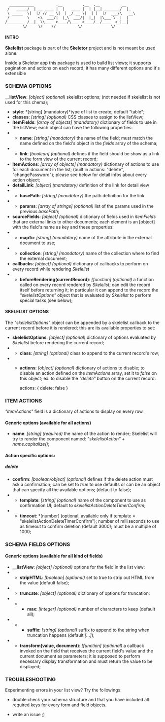       ___________          .__         .__  .__          __
     /   _____/  | __ ____ |  |   ____ |  | |__| _______/  |_
     \ _____  \|  |/ // __ \|  | _/ __ \|  | |  |/  ___/\   __\
     /        \    <\  ___/|  |_\  ___/|  |_|  |\___ \  |  |
    /_______  /__|_ \\___  >____/\___  >____/__/____  > |__|
            \/     \/    \/          \/             \/

#### INTRO
**Skelelist** package is part of the **Skeletor** project and is not meant be used alone.

Inside a Skeletor app this package is used to build list views; it supports pagination and actions on each record; it has many different options and it's extensible

### SCHEMA OPTIONS

**__listView**: *[object] (optional)* skelelist options; (not needed if skelelist is not used for this chema);

- **style**: *[string] (mandatory)*type of list to create; default "table";
- **classes**: *[string] (optional)* CSS classes to assign to the listView;
- **itemFields**: *[array of objects] (mandatory)* dictionary of fields to use in the listView; each object can have the following properties:
- - **name**: *[string] (mandatory)* the name of the field; must match the name defined on the field's object in the *fields* array of the schema;
- - **link**: *[boolean] (optional)* defines if the field should be show as a link to the form view of the current record;
- **itemActions**: *[array of objects] (mandatory)* dictionary of actions to use for each document in the list; (built in actions: "delete", "changePassword"); please see below for detail infos about every action object;
- **detailLink**: *[object] (mandatory)* definition of the link for detail view
- - **basePath**: *[string] (mandatory)* the path definition for the link
- - **params**: *[array of strings] (optional)* list of the params used in the previous *basePath*;
- **sourceFields**: *[object] (optional)* dictionary of fields used in *itemFields* that are external links to other documents; each element is an [object] with the field's name as key and these properties:
- - **mapTo**: *[string] (mandatory)* name of the attribute in the external document to use;
- - **collection**: *[string] (mandatory)* name of the collection where to find the external document;
- **callbacks**: *[object] (optional)* dictionary of callbacks to perform on every record while rendering *Skelelist*
- - **beforeRendering(currentRecord)**: *[function] (optional)* a function called on every record rendered by *Skelelist*; can edit the record itself before returning it; in particular it can append to the record the *"skelelistOptions"* object that is evaluated by *Skelelist* to perform special tasks (see below);


#### SKELELIST OPTIONS

The *"skelelistOptions"* object can be appended by a skelelist callback to the current record before it is rendered; this are its available properties to set:

- **skelelistOptions**: *[object] (optional)* dictionary of options evaluated by *Skelelist* before rendering the current record;
- - **class**: *[string] (optional)* class to append to the current record's row;
- - **actions**: *[object] (optional)* dictionary of actions to disable; to disable an action defined on the *itemActions* array, set it to *false* on this object; ex. to disable the *"delete"* button on the current record:


    actions: {
        delete: false
    }


### ITEM ACTIONS

*"itemActions"* field is a dictionary of actions to display on every row.

#### Generic options (available for all actions)

- **name**: *[string] (required)* the name of the action to render; Skelelist will try to render the component named: *"skelelistAction" + name.capitalize()*;

#### Action specific options:

##### delete

- **confirm**: *[boolean/object] (optional)* defines if the delete action must ask a confirmation; can be set to *true* to use defaults or can be an object that can specify all the available options; (default to false);
- - **template**: *[string] (optional)* name of the component to use as confirmation UI; default to *skelelistActionDeleteTimerConfirm*;
- - **timeout**: *[number] (optional, available only if template = "skelelistActionDeleteTimerConfirm"); number of milliseconds to use as timeout to confirm deletion (default 3000); must be a multiple of 1000;


### SCHEMA FIELDS OPTIONS

#### Generic options (available for all kind of fields)

- **__listView**: *[object] (optional)* options for the field in the list view:
- - **stripHTML**: *[boolean] (optional)* set to true to strip out HTML from the value (default false);
- - **truncate**: *[object] (optional)* dictionary of options for truncation:
- - - **max**: *[integer] (optional)* number of characters to keep (default all);
- - - **suffix**: *[string] (optional)* suffix to append to the string when truncation happens (default *[...]*);
- - **transform(value, document)**: *[function] (optional)* a callback invoked on the field that receives the current field's value and the current document as parameters; it is supposed to perform necessary display transformation and must return the value to be displayed;




### TROUBLESHOOTING

Experimenting errors in your list view? Try the followings:

- double check your schema structure and that you have included all required keys for every form and field objects.

- write an issue ;)
